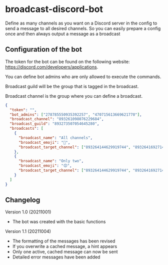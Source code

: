 # broadcast-discord-bot
Define as many channels as you want on a Discord server in the config to send a message to all desired channels. So you can easily prepare a config once and then always output a message as a broadcast

## Configuration of the bot 
The token for the bot can be found on the following website: https://discord.com/developers/applications. 

You can define bot admins who are only allowed to execute the commands.

Broadcast guild will be the group that is tagged in the broadcast.

Broadcast channel is the group where you can define a broadcast.

```json
{
  "token": "",
  "bot_admins": ["278785550935392257", "470715613669621770"],
  "broadcast_channel": "893261098076229684",
  "broadcast_guild": "893273507054645280",
  "broadcasts": [
    {
      "broadcast_name": "All channels",
      "broadcast_emoji": "💎",
      "broadcast_target_channel": ["893264144629919744", "893264169271443467", "893264274166788187"]
    },
    {
      "broadcast_name": "Only two",
      "broadcast_emoji": "😍",
      "broadcast_target_channel": ["893264144629919744", "893264169271443467"]
    }
  ]
}
```

## Changelog
Version 1.0 (20211001)
+ The bot was created with the basic functions

Version 1.1 (20211004)
+ The formatting of the messages has been revised
+ If you overwrite a cached message, a hint appears
+ Only one active, cached message can now be sent
+ Detailed error messages have been added

